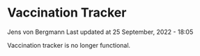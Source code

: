 Vaccination Tracker
================
Jens von Bergmann
Last updated at 25 September, 2022 - 18:05

Vaccination tracker is no longer functional.
